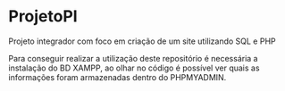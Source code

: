 # ProjetoPI
Projeto integrador com foco em criação de um site utilizando SQL e PHP

Para conseguir realizar a utilização deste repositório é necessária a instalação do BD XAMPP, ao olhar no código é possível ver quais as informações foram armazenadas dentro do PHPMYADMIN.
